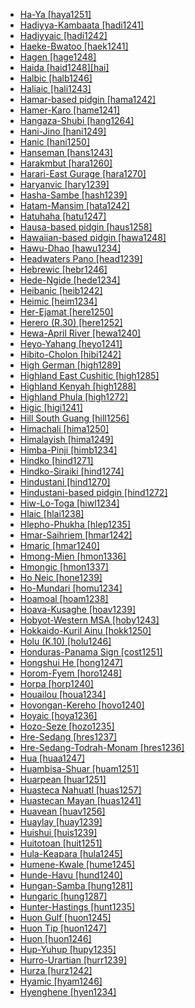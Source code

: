 - [Ha-Ya [haya1251]](tree/sino1245/burm1265/lolo1265/lolo1267/hani1249/biso1244/hani1250/haya1251/md.ini)
- [Hadiyya-Kambaata [hadi1241]](tree/afro1255/cush1243/east2699/high1285/sida1247/hadi1241/md.ini)
- [Hadiyyaic [hadi1242]](tree/afro1255/cush1243/east2699/high1285/sida1247/hadi1241/hadi1242/md.ini)
- [Haeke-Bwatoo [haek1241]](tree/aust1307/mala1545/east2712/ocea1241/sout3173/newc1243/main1286/nort3325/nort3211/vohk1236/vohk1234/bwat1242/haek1241/md.ini)
- [Hagen [hage1248]](tree/nucl1709/cent2120/hage1248/md.ini)
- [Haida [haid1248][hai]](tree/haid1248/md.ini)
- [Halbic [halb1246]](tree/indo1319/clas1257/indo1320/indo1321/midd1375/cont1248/indo1323/halb1246/md.ini)
- [Haliaic [hali1243]](tree/aust1307/mala1545/east2712/ocea1241/west2818/meso1253/newi1242/stge1234/nort3225/neha1246/nucl1750/buka1262/hali1243/md.ini)
- [Hamar-based pidgin [hama1242]](tree/pidg1258/hama1242/md.ini)
- [Hamer-Karo [hame1241]](tree/sout2845/ahkk1235/hame1241/md.ini)
- [Hangaza-Shubi [hang1264]](tree/atla1278/volt1241/benu1247/bant1294/sout3152/narr1281/east2731/nort3203/grea1289/west2842/kivu1239/rwan1241/rund1244/hang1264/md.ini)
- [Hani-Jino [hani1249]](tree/sino1245/burm1265/lolo1265/lolo1267/hani1249/md.ini)
- [Hanic [hani1250]](tree/sino1245/burm1265/lolo1265/lolo1267/hani1249/biso1244/hani1250/md.ini)
- [Hanseman [hans1243]](tree/nucl1709/mada1298/croi1234/mabu1247/hans1243/md.ini)
- [Harakmbut [hara1260]](tree/hara1260/md.ini)
- [Harari-East Gurage [hara1270]](tree/afro1255/semi1276/west2786/ethi1244/sout3078/hara1270/md.ini)
- [Haryanvic [hary1239]](tree/indo1319/clas1257/indo1320/indo1321/midd1375/cont1248/midl1245/shau1239/indo1322/west2812/hary1239/md.ini)
- [Hasha-Sambe [hash1239]](tree/atla1278/volt1241/benu1247/benu1248/alum1250/hash1239/md.ini)
- [Hatam-Mansim [hata1242]](tree/hata1242/md.ini)
- [Hatuhaha [hatu1247]](tree/aust1307/mala1545/nunu1252/piru1243/east2752/sole1243/sera1270/ulia1238/hatu1247/md.ini)
- [Hausa-based pidgin [haus1258]](tree/pidg1258/haus1258/md.ini)
- [Hawaiian-based pidgin [hawa1248]](tree/pidg1258/hawa1248/md.ini)
- [Hawu-Dhao [hawu1234]](tree/aust1307/mala1545/bima1248/flor1240/sumb1242/hawu1234/md.ini)
- [Headwaters Pano [head1239]](tree/pano1259/pano1256/main1279/pano1257/head1239/md.ini)
- [Hebrewic [hebr1246]](tree/afro1255/semi1276/west2786/cent2236/nort3165/cana1267/hebr1246/md.ini)
- [Hede-Ngide [hede1234]](tree/afro1255/chad1250/masa1323/sout3146/peve1244/hede1234/md.ini)
- [Heibanic [heib1242]](tree/heib1242/md.ini)
- [Heimic [heim1234]](tree/sino1245/brah1260/kony1246/kony1249/heim1234/md.ini)
- [Her-Ejamat [here1250]](tree/atla1278/nort3146/cent2230/bakk1238/jool1234/jola1264/fhjo1234/pfjo1234/here1250/md.ini)
- [Herero (R.30) [here1252]](tree/atla1278/volt1241/benu1247/bant1294/sout3152/narr1281/cent2260/njil1234/sout3233/kune1234/cimb1239/here1252/md.ini)
- [Hewa-April River [hewa1240]](tree/sepi1257/sepi1258/west2576/hewa1240/md.ini)
- [Heyo-Yahang [heyo1241]](tree/nucl1708/nucl1590/heyo1241/md.ini)
- [Hibito-Cholon [hibi1242]](tree/hibi1242/md.ini)
- [High German [high1289]](tree/indo1319/clas1257/germ1287/nort3152/west2793/high1289/md.ini)
- [Highland East Cushitic [high1285]](tree/afro1255/cush1243/east2699/high1285/md.ini)
- [Highland Kenyah [high1288]](tree/aust1307/mala1545/nort3253/nort3171/keny1280/high1288/md.ini)
- [Highland Phula [high1272]](tree/sino1245/burm1265/lolo1265/lolo1267/nili1235/sout3212/high1272/md.ini)
- [Higic [higi1241]](tree/afro1255/chad1250/bium1280/nort3156/higi1241/md.ini)
- [Hill South Guang [hill1256]](tree/atla1278/volt1241/kwav1236/nyoa1234/poto1254/tano1248/guan1278/sout2781/hill1256/md.ini)
- [Himachali [hima1250]](tree/indo1319/clas1257/indo1320/indo1321/midd1375/dard1244/hima1250/md.ini)
- [Himalayish [hima1249]](tree/sino1245/hima1249/md.ini)
- [Himba-Pinji [himb1234]](tree/atla1278/volt1241/benu1247/bant1294/sout3152/narr1281/bant1295/b10b1234/tsog1242/nort3213/himb1234/md.ini)
- [Hindko [hind1271]](tree/indo1319/clas1257/indo1320/indo1321/midd1375/cont1248/indo1324/sind1278/lahn1241/hind1274/hind1271/md.ini)
- [Hindko-Siraiki [hind1274]](tree/indo1319/clas1257/indo1320/indo1321/midd1375/cont1248/indo1324/sind1278/lahn1241/hind1274/md.ini)
- [Hindustani [hind1270]](tree/indo1319/clas1257/indo1320/indo1321/midd1375/cont1248/midl1245/shau1239/indo1322/west2812/hind1270/md.ini)
- [Hindustani-based pidgin [hind1272]](tree/pidg1258/hind1272/md.ini)
- [Hiw-Lo-Toga [hiwl1234]](tree/aust1307/mala1545/east2712/ocea1241/nort3195/nort3205/torr1262/hiwl1234/md.ini)
- [Hlaic [hlai1238]](tree/taik1256/hlai1238/md.ini)
- [Hlepho-Phukha [hlep1235]](tree/sino1245/burm1265/lolo1265/lolo1267/nili1235/sout3212/high1272/phow1235/hlep1235/md.ini)
- [Hmar-Saihriem [hmar1242]](tree/sino1245/kuki1245/kuki1246/cent2330/cent2005/mizo1244/hmar1240/hmar1242/md.ini)
- [Hmaric [hmar1240]](tree/sino1245/kuki1245/kuki1246/cent2330/cent2005/mizo1244/hmar1240/md.ini)
- [Hmong-Mien [hmon1336]](tree/hmon1336/md.ini)
- [Hmongic [hmon1337]](tree/hmon1336/hmon1337/md.ini)
- [Ho Neic [hone1239]](tree/hmon1336/hmon1337/nucl1714/jion1235/hone1239/md.ini)
- [Ho-Mundari [homu1234]](tree/aust1305/mund1335/nort3151/kher1245/mund1336/homu1234/md.ini)
- [Hoamoal [hoam1238]](tree/aust1307/mala1545/nunu1252/piru1243/west2843/hoam1238/md.ini)
- [Hoava-Kusaghe [hoav1239]](tree/aust1307/mala1545/east2712/ocea1241/west2818/meso1253/newi1242/stge1234/nort3225/newg1239/east2761/rovi1239/hoav1239/md.ini)
- [Hobyot-Western MSA [hoby1243]](tree/afro1255/semi1276/west2786/mode1252/hoby1243/md.ini)
- [Hokkaido-Kuril Ainu [hokk1250]](tree/ainu1252/hokk1250/md.ini)
- [Holu (K.10) [holu1246]](tree/atla1278/volt1241/benu1247/bant1294/sout3152/narr1281/cent2260/njil1234/nort3257/mbal1259/holu1246/md.ini)
- [Honduras-Panama Sign [cost1251]](tree/sign1238/deaf1237/lsfi1234/asli1244/cost1251/md.ini)
- [Hongshui He [hong1247]](tree/taik1256/kamt1241/daic1238/daic1237/nort3326/nort3180/nort3189/hong1247/md.ini)
- [Horom-Fyem [horo1248]](tree/atla1278/volt1241/benu1247/benu1248/sout2800/horo1248/md.ini)
- [Horpa [horp1240]](tree/sino1245/burm1265/naqi1236/qian1263/rgya1241/west2973/horp1240/md.ini)
- [Houailou [houa1234]](tree/aust1307/mala1545/east2712/ocea1241/sout3173/newc1243/main1286/sout3313/mids1246/houa1234/md.ini)
- [Hovongan-Kereho [hovo1240]](tree/aust1307/mala1545/nort3253/sara1342/puna1279/mull1247/hovo1240/md.ini)
- [Hoyaic [hoya1236]](tree/anim1240/inla1262/west2867/hoya1236/md.ini)
- [Hozo-Seze [hozo1235]](tree/maoo1243/west2445/hozo1235/md.ini)
- [Hre-Sedang [hres1237]](tree/aust1305/bahn1264/nort3150/hres1236/hres1237/md.ini)
- [Hre-Sedang-Todrah-Monam [hres1236]](tree/aust1305/bahn1264/nort3150/hres1236/md.ini)
- [Hua [huaa1247]](tree/tuuu1241/huaa1247/md.ini)
- [Huambisa-Shuar [huam1251]](tree/jiva1245/shua1256/huam1251/md.ini)
- [Huarpean [huar1251]](tree/huar1251/md.ini)
- [Huasteca Nahuatl [huas1257]](tree/utoa1244/sout3136/cora1261/azte1234/east2720/huas1257/md.ini)
- [Huastecan Mayan [huas1241]](tree/maya1287/huas1241/md.ini)
- [Huavean [huav1256]](tree/huav1256/md.ini)
- [Huaylay [huay1239]](tree/quec1387/quec1386/cent2141/huay1239/md.ini)
- [Huishui [huis1239]](tree/hmon1336/hmon1337/nucl1714/nucl1720/west2803/grea1295/huis1239/md.ini)
- [Huitotoan [huit1251]](tree/huit1251/md.ini)
- [Hula-Keapara [hula1245]](tree/aust1307/mala1545/east2712/ocea1241/west2818/papu1253/peri1258/cent2070/sina1272/hula1245/md.ini)
- [Humene-Kwale [hume1245]](tree/kwal1257/hume1245/md.ini)
- [Hunde-Havu [hund1240]](tree/atla1278/volt1241/benu1247/bant1294/sout3152/narr1281/east2731/nort3203/grea1289/west2842/kivu1239/fore1272/hund1240/md.ini)
- [Hungan-Samba [hung1281]](tree/atla1278/volt1241/benu1247/bant1294/sout3152/narr1281/cent2260/west2968/nzad1235/lwer1234/ding1244/loan1238/klce1234/kiko1235/hung1281/md.ini)
- [Hungaric [hung1287]](tree/ural1272/hung1287/md.ini)
- [Hunter-Hastings [hunt1235]](tree/pama1250/sout3135/news1235/yuin1243/kuri1270/hunt1235/md.ini)
- [Huon Gulf [huon1245]](tree/aust1307/mala1545/east2712/ocea1241/west2818/nort3206/huon1245/md.ini)
- [Huon Tip [huon1247]](tree/nucl1709/fini1244/huon1246/east2705/tran1296/huon1247/md.ini)
- [Huon [huon1246]](tree/nucl1709/fini1244/huon1246/md.ini)
- [Hup-Yuhup [hupy1235]](tree/nada1235/east2549/hupy1235/md.ini)
- [Hurro-Urartian [hurr1239]](tree/hurr1239/md.ini)
- [Hurza [hurz1242]](tree/afro1255/chad1250/bium1280/hurz1242/md.ini)
- [Hyamic [hyam1246]](tree/atla1278/volt1241/benu1247/benu1248/benu1249/nort3184/hyam1246/md.ini)
- [Hyenghene [hyen1234]](tree/aust1307/mala1545/east2712/ocea1241/sout3173/newc1243/main1286/nort3325/nort3211/nmip1235/nmif1235/hyen1234/md.ini)
